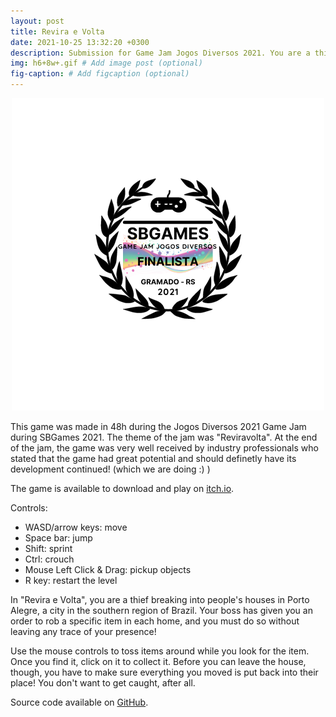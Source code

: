 ```yaml
---
layout: post
title: Revira e Volta
date: 2021-10-25 13:32:20 +0300
description: Submission for Game Jam Jogos Diversos 2021. You are a thief looking for an item, find it before you get caught!
img: h6+8w+.gif # Add image post (optional)
fig-caption: # Add figcaption (optional)
---
```


<p align="center">
  <img src="https://github.com/Julia-Melgare/julia-melgare.github.io/blob/gh-pages/assets/img/SBGames.png?raw=true"/>
</p>

This game was made in 48h during the Jogos Diversos 2021 Game Jam during SBGames 2021. The theme of the jam was "Reviravolta". At the end of the jam, the game was very well received by industry professionals who stated that the game had great potential and should definetly have its development continued! (which we are doing :) )

The game is available to download and play on [itch.io](https://clever-toast-games.itch.io/revira-e-volta).

Controls:
- WASD/arrow keys: move
- Space bar: jump
- Shift: sprint
- Ctrl: crouch
- Mouse Left Click & Drag: pickup objects
- R key: restart the level

In "Revira e Volta", you are a thief breaking into people's houses in Porto Alegre, a city in the southern region of Brazil. Your boss has given you an order to rob a specific item in each home, and you must do so without leaving any trace of your presence!

Use the mouse controls to toss items around while you look for the item. Once you find it, click on it to collect it. Before you can leave the house, though, you have to make sure everything you moved is put back into their place! You don't want to get caught, after all.

Source code available on [GitHub](https://github.com/Julia-Melgare/Revira-e-Volta).
